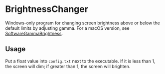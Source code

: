 # BrightnessChanger

Windows-only program for changing screen brightness above or below the default limits by adjusting gamma. For a macOS version, see [SoftwareGammaBrightness](https://github.com/sbond75/SoftwareGammaBrightness).

## Usage

Put a float value into `config.txt` next to the executable. If it is less than 1, the screen will dim; if greater than 1, the screen will brighten.
